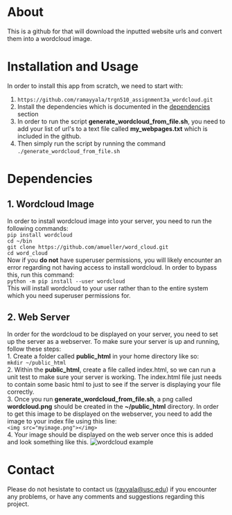 # About
This is a github for that will download the inputted website urls and convert them into a wordcloud image. 

# Installation and Usage
In order to install this app from scratch, we need to start with:
1. `https://github.com/ramayyala/trgn510_assignment3a_wordcloud.git` 
2. Install the dependencies which is documented in the [dependencies](https://github.com/ramayyala/trgn_wordcloud#dependencies) section
3. In order to run the script **generate_wordcloud_from_file.sh**, you need to add your list of url's to a text file called **my_webpages.txt** which is included in the github. 
3. Then simply run the script by running the command `./generate_wordcloud_from_file.sh`

# Dependencies
## 1. **Wordcloud Image**
In order to install wordcloud image into your server, you need to run the following commands:<br />
`pip install wordcloud`<br />
`cd ~/bin`<br />
`git clone https://github.com/amueller/word_cloud.git`<br />
`cd word_cloud`<br />
Now if you **do not** have superuser permissions, you will likely encounter an error regarding not having access to install wordcloud. In order to bypass this, run this command:<br />
`python -m pip install --user wordcloud`<br />
This will install wordcloud to your user rather than to the entire system which you need superuser permissions for.  

## 2. **Web Server**
In order for the wordcloud to be displayed on your server, you need to set up the server as a webserver. To make sure your server is up and running, follow these steps:<br />
    1. Create a folder called **public_html** in your home directory like so:<br />
       `mkdir ~/public_html`<br />
    2. Within the **public_html**, create a file called index.html, so we can run a unit test to make sure your server is working. The index.html file just needs to contain some basic html to just to see if the server is displaying your file correctly.<br /> 
    3. Once you run **generate_wordcloud_from_file.sh**, a png called **wordcloud.png** should be created in the **~/public_html** directory. In order to get this image to be displayed on the webserver, you need to add the image to your index file using this line:<br />
        `<img src="myimage.png"></img>`<br />
    4. Your image should be displayed on the web server once this is added and look something like this.
        ![wordcloud example](https://github.com/ramayyala/trgn_wordcloud/blob/main/wordcloud_example.png) 
# Contact 
Please do not hesistate to contact us (rayyala@usc.edu) if you encounter any problems, or have any comments and suggestions regarding this project. 
